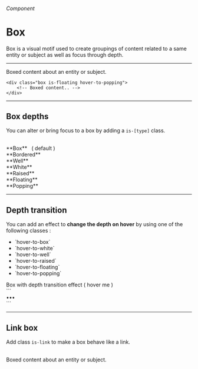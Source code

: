 <h6 class="subtitle is-5 has-text-grey has-text-weight-semibold">Component</h6><h1 class="title is-1 has-text-weight-bold">Box</h1>
<p class="subtitle is-5">
    <span class="has-text-weight-semibold">Box</span> is a visual motif used to create groupings of content related to a same entity or subject as well as focus through depth.
</p>

<hr class="is-large is-visible">

<div class="box is-well is-marginless">
    <div class="box is-ground">
        <div class="box is-floating">Boxed content about an entity or subject.</div>
    </div>
</div>

```
<div class="box is-floating hover-to-popping">
    <!-- Boxed content.. -->
</div>
```

<hr class="is-large is-visible">

<h2 class="title is-4">Box depths</h2>

You can alter or bring focus to a box by adding a `is-[type]` class.<br><br>

<div class="box is-well">
<div class="section">

<div class="box">
    <div class="subtitle has-text-grey-dark is-6">**Box** &nbsp; ( default )</div>
</div>
<div class="box is-bordered">
    <div class="subtitle has-text-grey-dark is-6">**Bordered**</div>
</div>
<div class="box is-well">
    <div class="subtitle has-text-grey-dark is-6">**Well**</div>
</div>
<div class="box is-white">
    <div class="subtitle has-text-grey-dark is-6">**White**</div>
</div>
<div class="box is-raised">
    <div class="subtitle has-text-grey-dark is-6">**Raised**</div>
</div>

<div class="box is-floating">
    <div class="subtitle has-text-grey-dark is-6">**Floating**</div>
</div>

<div class="box is-popping">
    <div class="subtitle has-text-grey-dark is-6">**Popping**</div>
</div>
</div>
</div>

<hr class="is-large is-visible">

<h2 class="title is-4">Depth transition</h2>

You can add an effect to <strong>change the depth on hover</strong> by using one of the following classes :

<ul class="list">
    <li>`hover-to-box`</li>
    <li>`hover-to-white`</li>
    <li>`hover-to-well`</li>
    <li>`hover-to-raised`</li>
    <li>`hover-to-floating`</li>
    <li>`hover-to-popping`</li>
</ul>

<div class="box is-well is-marginless">
    <div class="box is-ground">
        <div class="box is-raised hover-to-popping">Box with depth transition effect ( hover me )</div>
    </div>
</div>
```
<div class="box is-floating hover-to-popping">
        •••
</div>
```

<hr class="is-large is-visible">

<h2 class="title is-4">Link box</h2>

Add class `is-link` to make a box behave like a link.

<br>

<div class="box is-well is-relaxed">
    <div class="box is-white is-link">Boxed content about an entity or subject.</div>
</div>